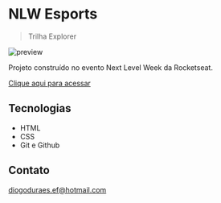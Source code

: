 # NLW Esports 

> Trilha Explorer

![preview](./.github/preview.png)

Projeto construído no evento Next Level Week da Rocketseat.

[Clique aqui para acessar](https://diogodornas.github.io/NLW)

## Tecnologias

- HTML
- CSS
- Git e Github

## Contato

diogoduraes.ef@hotmail.com